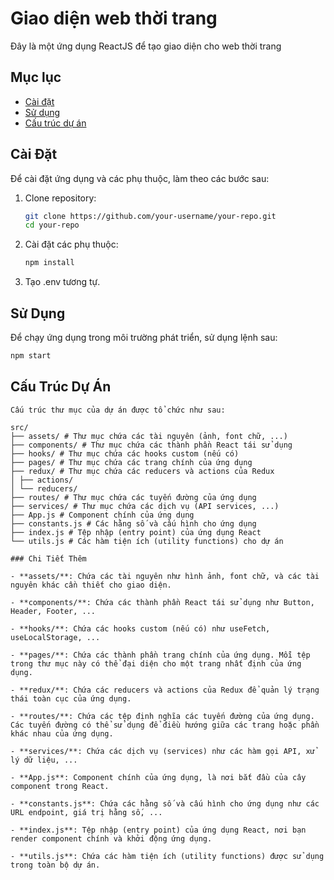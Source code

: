 # Giao diện web thời trang

Đây là một ứng dụng ReactJS để tạo giao diện cho web thời trang

## Mục lục

- [Cài đặt](#cài-đặt)
- [Sử dụng](#sử-dụng)
- [Cấu trúc dự án](#cấu-trúc-dự-án)

## Cài Đặt

Để cài đặt ứng dụng và các phụ thuộc, làm theo các bước sau:

1. Clone repository:
    ```sh
    git clone https://github.com/your-username/your-repo.git
    cd your-repo
    ```

2. Cài đặt các phụ thuộc:
    ```sh
    npm install
    ```
3. Tạo .env tương tự.

## Sử Dụng

Để chạy ứng dụng trong môi trường phát triển, sử dụng lệnh sau:

```sh
npm start
 ```

## Cấu Trúc Dự Án
```
Cấu trúc thư mục của dự án được tổ chức như sau:

src/
├── assets/ # Thư mục chứa các tài nguyên (ảnh, font chữ, ...)
├── components/ # Thư mục chứa các thành phần React tái sử dụng
├── hooks/ # Thư mục chứa các hooks custom (nếu có)
├── pages/ # Thư mục chứa các trang chính của ứng dụng
├── redux/ # Thư mục chứa các reducers và actions của Redux
│ ├── actions/
│ └── reducers/
├── routes/ # Thư mục chứa các tuyến đường của ứng dụng
├── services/ # Thư mục chứa các dịch vụ (API services, ...)
├── App.js # Component chính của ứng dụng
├── constants.js # Các hằng số và cấu hình cho ứng dụng
├── index.js # Tệp nhập (entry point) của ứng dụng React
└── utils.js # Các hàm tiện ích (utility functions) cho dự án

### Chi Tiết Thêm

- **assets/**: Chứa các tài nguyên như hình ảnh, font chữ, và các tài nguyên khác cần thiết cho giao diện.
  
- **components/**: Chứa các thành phần React tái sử dụng như Button, Header, Footer, ...

- **hooks/**: Chứa các hooks custom (nếu có) như useFetch, useLocalStorage, ...

- **pages/**: Chứa các thành phần trang chính của ứng dụng. Mỗi tệp trong thư mục này có thể đại diện cho một trang nhất định của ứng dụng.

- **redux/**: Chứa các reducers và actions của Redux để quản lý trạng thái toàn cục của ứng dụng.

- **routes/**: Chứa các tệp định nghĩa các tuyến đường của ứng dụng. Các tuyến đường có thể sử dụng để điều hướng giữa các trang hoặc phần khác nhau của ứng dụng.

- **services/**: Chứa các dịch vụ (services) như các hàm gọi API, xử lý dữ liệu, ...

- **App.js**: Component chính của ứng dụng, là nơi bắt đầu của cây component trong React.

- **constants.js**: Chứa các hằng số và cấu hình cho ứng dụng như các URL endpoint, giá trị hằng số, ...

- **index.js**: Tệp nhập (entry point) của ứng dụng React, nơi bạn render component chính và khởi động ứng dụng.

- **utils.js**: Chứa các hàm tiện ích (utility functions) được sử dụng trong toàn bộ dự án.
```
